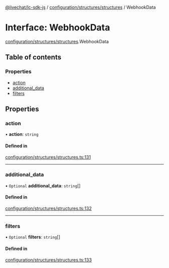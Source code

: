 [@livechat/lc-sdk-js](../README.md) / [configuration/structures/structures](../modules/configuration_structures_structures.md) / WebhookData

# Interface: WebhookData

[configuration/structures/structures](../modules/configuration_structures_structures.md).WebhookData

## Table of contents

### Properties

- [action](configuration_structures_structures.WebhookData.md#action)
- [additional\_data](configuration_structures_structures.WebhookData.md#additional_data)
- [filters](configuration_structures_structures.WebhookData.md#filters)

## Properties

### action

• **action**: `string`

#### Defined in

[configuration/structures/structures.ts:131](https://github.com/livechat/lc-sdk-js/blob/125a327/src/configuration/structures/structures.ts#L131)

___

### additional\_data

• `Optional` **additional\_data**: `string`[]

#### Defined in

[configuration/structures/structures.ts:132](https://github.com/livechat/lc-sdk-js/blob/125a327/src/configuration/structures/structures.ts#L132)

___

### filters

• `Optional` **filters**: `string`[]

#### Defined in

[configuration/structures/structures.ts:133](https://github.com/livechat/lc-sdk-js/blob/125a327/src/configuration/structures/structures.ts#L133)
